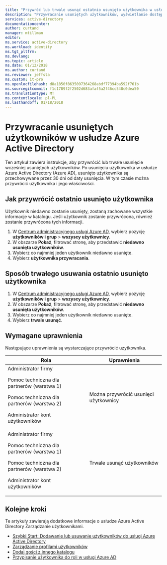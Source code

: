 ```yaml
---
title: "Przywróć lub trwale usunąć ostatnio usunięto użytkownika w usłudze Azure Active Directory | Dokumentacja firmy Microsoft"
description: "Przywracanie usuniętych użytkowników, wyświetlanie dostępnych użytkowników i trwale usunąć użytkownika w usłudze Azure Active Directory"
services: active-directory
documentationcenter: 
author: curtand
manager: mtillman
editor: 
ms.service: active-directory
ms.workload: identity
ms.tgt_pltfrm: 
ms.devlang: 
ms.topic: article
ms.date: 01/12/2018
ms.author: curtand
ms.reviewer: jeffsta
ms.custom: it-pro
ms.openlocfilehash: d8a1850f8635097364268abdf77394ba592f761b
ms.sourcegitcommit: f1c1789f2f2502d683afaf5a2f46cc548c0dea50
ms.translationtype: MT
ms.contentlocale: pl-PL
ms.lasthandoff: 01/18/2018
---
```

# <a name="restore-a-deleted-user-in-azure-active-directory"></a>Przywracanie usuniętych użytkowników w usłudze Azure Active Directory

Ten artykuł zawiera instrukcje, aby przywrócić lub trwałe usunięcie wcześniej usuniętych użytkowników. Po usunięciu użytkownika w usłudze Azure Active Directory (Azure AD), usunięto użytkownika są przechowywane przez 30 dni od daty usunięcia. W tym czasie można przywrócić użytkownika i jego właściwości. 


## <a name="how-to-restore-a-recently-deleted-user"></a>Jak przywrócić ostatnio usunięto użytkownika
Użytkownik niedawno zostanie usunięty, zostaną zachowane wszystkie informacje w katalogu. Jeśli użytkownik zostanie przywrócona, również zostanie przywrócona tych informacji.

1. W [Centrum administracyjnego usługi Azure AD](https://aad.portal.azure.com), wybierz pozycję **użytkowników i grup** &gt; **wszyscy użytkownicy**. 
2. W obszarze **Pokaż**, filtrować stronę, aby przedstawić **niedawno usunięta użytkowników**. 
3. Wybierz co najmniej jeden użytkownik niedawno usunięte.
4. Wybierz **użytkownika przywracania**.

## <a name="how-to-permanently-delete-a-recently-deleted-user"></a>Sposób trwałego usuwania ostatnio usunięto użytkownika

1. W [Centrum administracyjnego usługi Azure AD](https://aad.portal.azure.com), wybierz pozycję **użytkowników i grup** &gt; **wszyscy użytkownicy**. 
2. W obszarze **Pokaż**, filtrować stronę, aby przedstawić **niedawno usunięta użytkowników**. 
3. Wybierz co najmniej jeden użytkownik niedawno usunięte.
4. Wybierz **trwale usunąć**.

## <a name="required-permissions"></a>Wymagane uprawnienia
Następujące uprawnienia są wystarczające przywrócić użytkownika.

Rola  | Uprawnienia 
--------- | ---------
Administrator firmy<p>Pomoc techniczna dla partnerów (warstwa 1)<p>Pomoc techniczna dla partnerów (warstwa 2)<p>Administrator kont użytkowników | Można przywrócić usunięci użytkownicy 
Administrator firmy<p>Pomoc techniczna dla partnerów (warstwa 1)<p>Pomoc techniczna dla partnerów (warstwa 2)<p>Administrator kont użytkowników | Trwale usunąć użytkowników

## <a name="next-steps"></a>Kolejne kroki
Te artykuły zawierają dodatkowe informacje o usłudze Azure Active Directory Zarządzanie użytkownikami.

* [Szybki Start: Dodawanie lub usuwanie użytkowników do usługi Azure Active Directory](add-users-azure-active-directory.md)
* [Zarządzanie profilami użytkowników](active-directory-users-profile-azure-portal.md)
* [Dodaj gości z innego katalogu](active-directory-b2b-what-is-azure-ad-b2b.md) 
* [Przypisanie użytkownika do roli w usługi Azure AD](active-directory-users-assign-role-azure-portal.md)
